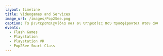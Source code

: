```yaml
---
layout: timeline 
title: Videogames and Services 
image_url: /images/Pop2See.png
caption: Τα βιντεροπαιχνίδια και οι υπηρεσίες που προσφέρονται στον άνθρωπο, παρουσιάζουν τη δική τους αξία. Για παράδειγμα, ένα βιντεοπαιχνίδι προσφέρει χαρά και ανεμελιά στον χρήστη, ενώ μια υπηρεσία ή ένα προϊόν προσφέρουν πρακτική βοήθεια στον χρήστη σε κάποιο του πρόβλημα, Η προώθηση τέτοιων υπηρεσιών είναι άκρως σημαντική.
events:
  - Flash Games
  - Playstation 
  - Playstation VR
  - Pop2See Smart Class
---
```

